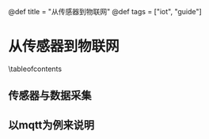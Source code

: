 @def title = "从传感器到物联网"
@def tags = ["iot", "guide"]

# 从传感器到物联网
\tableofcontents

## 传感器与数据采集

## 以mqtt为例来说明